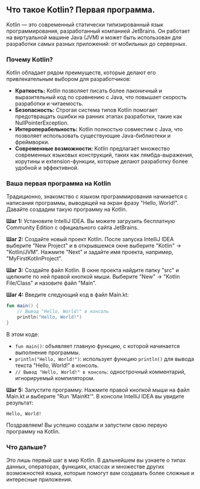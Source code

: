 ## Что такое Kotlin? Первая программа.

Kotlin — это современный статически типизированный язык программирования, разработанный компанией JetBrains.  Он работает на виртуальной машине Java (JVM) и может быть использован для разработки самых разных приложений: от мобильных до серверных. 

### Почему Kotlin?

Kotlin обладает рядом преимуществ, которые делают его привлекательным выбором для разработчиков:

* **Краткость:** Kotlin позволяет писать более лаконичный и выразительный код по сравнению с Java, что повышает скорость разработки и читаемость.
* **Безопасность:** Строгая система типов Kotlin помогает предотвращать ошибки на ранних этапах разработки, такие как NullPointerException.
* **Интероперабельность:** Kotlin полностью совместим с Java, что позволяет использовать существующие Java-библиотеки и фреймворки. 
* **Современные возможности:** Kotlin предлагает множество современных языковых конструкций, таких как лямбда-выражения, корутины и extension-функции, которые делают разработку более удобной и эффективной.

### Ваша первая программа на Kotlin

Традиционно, знакомство с языком программирования начинается с написания программы, выводящей на экран фразу "Hello, World!". Давайте создадим такую программу на Kotlin.

**Шаг 1:** Установите IntelliJ IDEA. Вы можете загрузить бесплатную Community Edition с официального сайта JetBrains.

**Шаг 2:** Создайте новый проект Kotlin. После запуска IntelliJ IDEA выберите "New Project" и в открывшемся окне выберите "Kotlin" -> "Kotlin/JVM". Нажмите "Next" и задайте имя проекта, например, "MyFirstKotlinProject".

**Шаг 3:** Создайте файл Kotlin. В окне проекта найдите папку "src" и щелкните по ней правой кнопкой мыши. Выберите "New" -> "Kotlin File/Class" и назовите файл "Main".

**Шаг 4:** Введите следующий код в файл Main.kt:

```kotlin
fun main() {
    // Вывод "Hello, World!" в консоль
    println("Hello, World!") 
}
```

В этом коде:

* `fun main()`:  объявляет главную функцию, с которой начинается выполнение программы.
* `println("Hello, World!")`: использует функцию `println()` для вывода текста "Hello, World!" в консоль.
* `// Вывод "Hello, World!" в консоль`: однострочный комментарий, игнорируемый компилятором. 

**Шаг 5:** Запустите программу. Нажмите правой кнопкой мыши на файл Main.kt и выберите "Run 'MainKt'". В консоли IntelliJ IDEA вы увидите результат:

```
Hello, World!
```

Поздравляем! Вы успешно создали и запустили свою первую программу на Kotlin.

### Что дальше?

Это лишь первый шаг в мир Kotlin.  В дальнейшем вы узнаете о типах данных, операторах, функциях, классах и множестве других возможностей языка, которые помогут вам создавать более сложные и интересные приложения.
